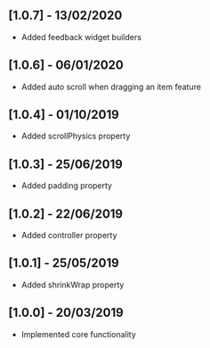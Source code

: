 ## [1.0.7] - 13/02/2020

* Added feedback widget builders

## [1.0.6] - 06/01/2020

* Added auto scroll when dragging an item feature

## [1.0.4] - 01/10/2019

* Added scrollPhysics property

## [1.0.3] - 25/06/2019

* Added padding property

## [1.0.2] - 22/06/2019

* Added controller property

## [1.0.1] - 25/05/2019

* Added shrinkWrap property

## [1.0.0] - 20/03/2019

* Implemented core functionality
